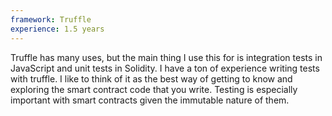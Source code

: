 ```yaml
---
framework: Truffle
experience: 1.5 years
---
```


Truffle has many uses, but the main thing I use this for is integration tests in JavaScript and unit tests in Solidity. I have a ton of experience writing tests with truffle. I like to think of it as the best way of getting to know and exploring the smart contract code that you write. Testing is especially important with smart contracts given the immutable nature of them.